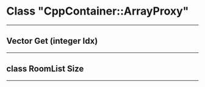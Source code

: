 # Class "CppContainer::ArrayProxy"
___ 
## Vector Get (integer Idx)

___ 
## class RoomList Size

___ 
